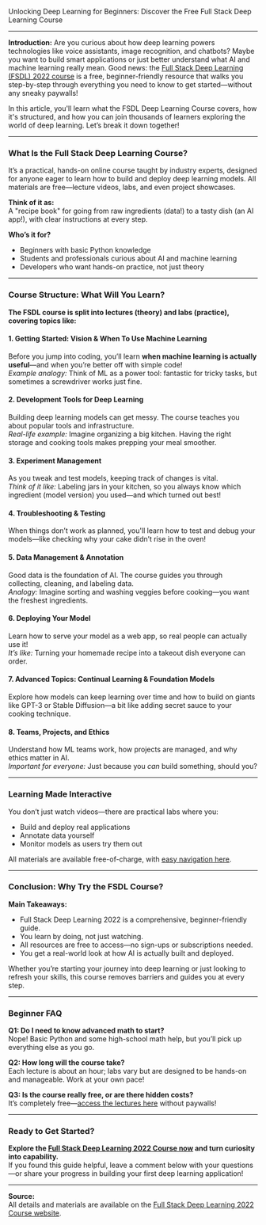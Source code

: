 Unlocking Deep Learning for Beginners: Discover the Free Full Stack Deep Learning Course

---

**Introduction:**
Are you curious about how deep learning powers technologies like voice assistants, image recognition, and chatbots? Maybe you want to build smart applications or just better understand what AI and machine learning really mean. Good news: the [Full Stack Deep Learning (FSDL) 2022 course](https://fullstackdeeplearning.com/course/2022/) is a free, beginner-friendly resource that walks you step-by-step through everything you need to know to get started—without any sneaky paywalls!

In this article, you'll learn what the FSDL Deep Learning Course covers, how it's structured, and how you can join thousands of learners exploring the world of deep learning. Let’s break it down together!

---

### What Is the Full Stack Deep Learning Course?

It’s a practical, hands-on online course taught by industry experts, designed for anyone eager to learn how to build and deploy deep learning models. All materials are free—lecture videos, labs, and even project showcases.

**Think of it as:**  
A "recipe book" for going from raw ingredients (data!) to a tasty dish (an AI app!), with clear instructions at every step.

**Who’s it for?**
- Beginners with basic Python knowledge
- Students and professionals curious about AI and machine learning
- Developers who want hands-on practice, not just theory

---

### Course Structure: What Will You Learn?

**The FSDL course is split into lectures (theory) and labs (practice), covering topics like:**

#### 1. Getting Started: Vision & When To Use Machine Learning

Before you jump into coding, you’ll learn **when machine learning is actually useful**—and when you’re better off with simple code!  
*Example analogy:* Think of ML as a power tool: fantastic for tricky tasks, but sometimes a screwdriver works just fine.

#### 2. Development Tools for Deep Learning

Building deep learning models can get messy. The course teaches you about popular tools and infrastructure.  
*Real-life example:* Imagine organizing a big kitchen. Having the right storage and cooking tools makes prepping your meal smoother.

#### 3. Experiment Management

As you tweak and test models, keeping track of changes is vital.  
*Think of it like:* Labeling jars in your kitchen, so you always know which ingredient (model version) you used—and which turned out best!

#### 4. Troubleshooting & Testing

When things don’t work as planned, you'll learn how to test and debug your models—like checking why your cake didn’t rise in the oven!

#### 5. Data Management & Annotation

Good data is the foundation of AI. The course guides you through collecting, cleaning, and labeling data.  
*Analogy:* Imagine sorting and washing veggies before cooking—you want the freshest ingredients.

#### 6. Deploying Your Model

Learn how to serve your model as a web app, so real people can actually use it!  
*It’s like:* Turning your homemade recipe into a takeout dish everyone can order.

#### 7. Advanced Topics: Continual Learning & Foundation Models

Explore how models can keep learning over time and how to build on giants like GPT-3 or Stable Diffusion—a bit like adding secret sauce to your cooking technique.

#### 8. Teams, Projects, and Ethics

Understand how ML teams work, how projects are managed, and why ethics matter in AI.  
*Important for everyone:* Just because you *can* build something, should you?

---

### Learning Made Interactive

You don’t just watch videos—there are practical labs where you:
- Build and deploy real applications
- Annotate data yourself
- Monitor models as users try them out

All materials are available free-of-charge, with [easy navigation here](https://fullstackdeeplearning.com/course/2022/).

---

### Conclusion: Why Try the FSDL Course?

**Main Takeaways:**
- Full Stack Deep Learning 2022 is a comprehensive, beginner-friendly guide.
- You learn by doing, not just watching.
- All resources are free to access—no sign-ups or subscriptions needed.
- You get a real-world look at how AI is actually built and deployed.

Whether you’re starting your journey into deep learning or just looking to refresh your skills, this course removes barriers and guides you at every step.

---

### Beginner FAQ

**Q1: Do I need to know advanced math to start?**  
Nope! Basic Python and some high-school math help, but you’ll pick up everything else as you go.

**Q2: How long will the course take?**  
Each lecture is about an hour; labs vary but are designed to be hands-on and manageable. Work at your own pace!

**Q3: Is the course really free, or are there hidden costs?**  
It’s completely free—[access the lectures here](https://fullstackdeeplearning.com/course/2022/) without paywalls!

---

### Ready to Get Started?

**Explore the [Full Stack Deep Learning 2022 Course now](https://fullstackdeeplearning.com/course/2022/) and turn curiosity into capability.**  
If you found this guide helpful, leave a comment below with your questions—or share your progress in building your first deep learning application!

---

**Source:**  
All details and materials are available on the [Full Stack Deep Learning 2022 Course website](https://fullstackdeeplearning.com/course/2022/).